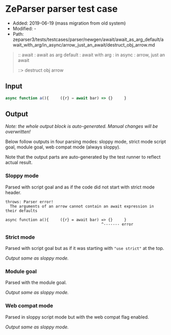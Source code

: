 # ZeParser parser test case

- Added: 2019-06-19 (mass migration from old system)
- Modified: -
- Path: zeparser3/tests/testcases/parser/newgen/await/await_as_arg_default/await_with_arg/in_async/arrow_just_an_await/destruct_obj_arrow.md

> :: await : await as arg default : await with arg : in async : arrow, just an await
>
> ::> destruct obj arrow

## Input

`````js
async function a(){     ({r} = await bar) => {}     }
`````

## Output

_Note: the whole output block is auto-generated. Manual changes will be overwritten!_

Below follow outputs in four parsing modes: sloppy mode, strict mode script goal, module goal, web compat mode (always sloppy).

Note that the output parts are auto-generated by the test runner to reflect actual result.

### Sloppy mode

Parsed with script goal and as if the code did not start with strict mode header.

`````
throws: Parser error!
  The arguments of an arrow cannot contain an await expression in their defaults

async function a(){     ({r} = await bar) => {}     }
                                          ^------- error
`````

### Strict mode

Parsed with script goal but as if it was starting with `"use strict"` at the top.

_Output same as sloppy mode._

### Module goal

Parsed with the module goal.

_Output same as sloppy mode._

### Web compat mode

Parsed in sloppy script mode but with the web compat flag enabled.

_Output same as sloppy mode._
